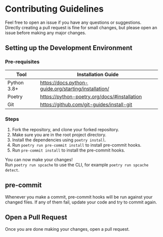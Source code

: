 # Contributing Guidelines

Feel free to open an issue if you have any questions or suggestions.\
Directly creating a pull request is fine for small changes, but please open an issue before making any major changes.

## Setting up the Development Environment

### Pre-requisites

| Tool | Installation Guide |
| --- | --- |
| Python 3.8+ | <https://docs.python-guide.org/starting/installation/> |
| Poetry | <https://python-poetry.org/docs/#installation> |
| Git | <https://github.com/git-guides/install-git> |

### Steps

1. Fork the repository, and clone your forked repository.
1. Make sure you are in the root project directory.
1. Install the dependencies using `poetry install`.
1. Run `poetry run pre-commit install` to install pre-commit hooks.
1. Run `pre-commit install` to install the pre-commit hooks.

You can now make your changes!\
Run `poetry run spcache` to use the CLI, for example `poetry run spcache detect`.

## pre-commit

Whenever you make a commit, pre-commit hooks will be run against your changed files. If any of them fail, update your
code and try to commit again.

## Open a Pull Request

Once you are done making your changes, open a pull request.
